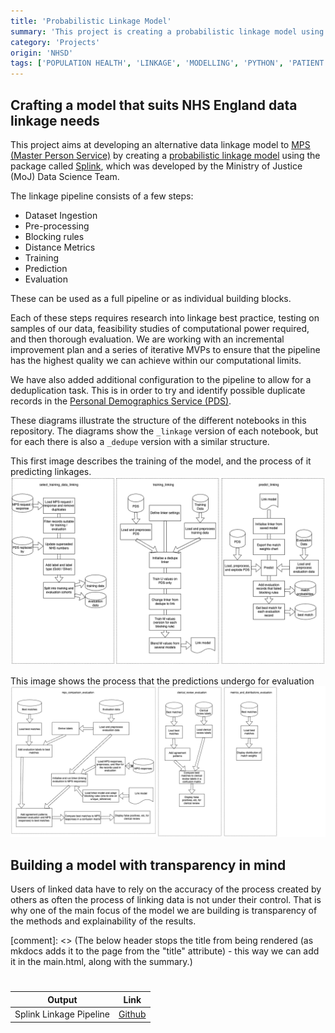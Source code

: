 ```yaml
---
title: 'Probabilistic Linkage Model'
summary: 'This project is creating a probabilistic linkage model using Splink, in order to improve linkage outcomes, and by extension, patient outcomes. The aim is for this to be used to link data in a range of NHS datasets.'
category: 'Projects'
origin: 'NHSD'
tags: ['POPULATION HEALTH', 'LINKAGE', 'MODELLING', 'PYTHON', 'PATIENT IDENTIFIABLE DATA', 'WIP','STRUCTURED DATA', 'IN DEVELOPMENT']
---
```


## Crafting a model that suits NHS England data linkage needs
This project aims at developing an alternative data linkage model to [MPS (Master Person Service)](./mps-handbook.md) by creating a [probabilistic linkage model](https://www.bristol.ac.uk/media-library/sites/cmm/migrated/documents/problinkage.pdf) using the package called  [Splink](https://moj-analytical-services.github.io/splink/index.html), which was developed by the Ministry of Justice (MoJ) Data Science Team.

The linkage pipeline consists of a few steps:

- Dataset Ingestion
- Pre-processing 
- Blocking rules
- Distance Metrics
- Training
- Prediction 
- Evaluation

These can be used as a full pipeline or as individual building blocks.

Each of these steps requires research into linkage best practice, testing on samples of our data, feasibility studies of computational power required, and then thorough evaluation. We are working with an incremental improvement plan and a series of iterative MVPs to ensure that the pipeline has the highest quality we can achieve within our computational limits. 

We have also added additional configuration to the pipeline to allow for a deduplication task. This is in order to try and identify possible duplicate records in the [Personal Demographics Service (PDS)](https://digital.nhs.uk/services/personal-demographics-service).

These diagrams illustrate the structure of the different notebooks in this repository. The diagrams show the `_linkage` version of each notebook, but for each there is also a `_dedupe` version with a similar structure.

This first image describes the training of the model, and the process of it predicting linkages.
![Splink linkage pipeline schema for training and predict, shows the flow of the file system for the pipeline.](../../../images/linkage/linking_model.png)

This image shows the process that the predictions undergo for evaluation
![Splink linkage pipeline schema for evaluation, shows the flow of the file system for the pipeline.](../../../images/linkage/eval_linking_model.png)


## Building a model with transparency in mind
Users of linked data have to rely on the accuracy of the process created by others as often the process of linking data is not under their control. That is why one of the main focus of the model we are building is transparency of the methods and explainability of the results.


[comment]: <> (The below header stops the title from being rendered (as mkdocs adds it to the page from the "title" attribute) - this way we can add it in the main.html, along with the summary.)
#

|Output | Link|
|---|---|
| Splink Linkage Pipeline | [Github](https://github.com/nhsengland/NHSE_probabilistic_linkage) |